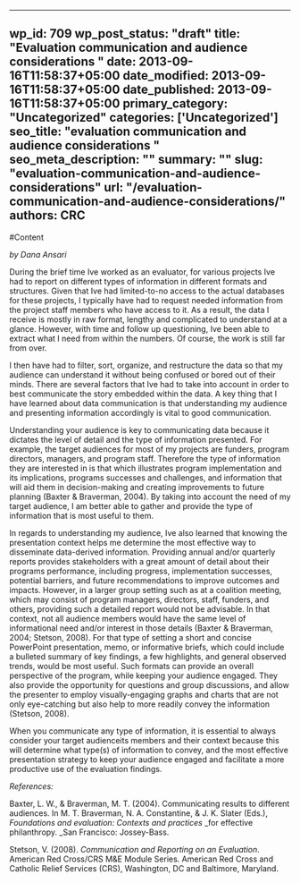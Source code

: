
---
wp_id: 709
wp_post_status: "draft" 
title: "Evaluation communication and audience considerations "
date: 2013-09-16T11:58:37+05:00
date_modified: 2013-09-16T11:58:37+05:00
date_published: 2013-09-16T11:58:37+05:00
primary_category: "Uncategorized"
categories: ['Uncategorized'] 
seo_title: "evaluation communication and audience considerations "
seo_meta_description: ""
summary: "" 
slug: "evaluation-communication-and-audience-considerations"
url: "/evaluation-communication-and-audience-considerations/"
authors: CRC
---

#Content

_by Dana Ansari_

During the brief time Ive worked as an evaluator, for various projects Ive had to report on different types of information in different formats and structures. Given that Ive had limited-to-no access to the actual databases for these projects, I typically have had to request needed information from the project staff members who have access to it. As a result, the data I receive is mostly in raw format, lengthy and complicated to understand at a glance. However, with time and follow up questioning, Ive been able to extract what I need from within the numbers. Of course, the work is still far from over.

I then have had to filter, sort, organize, and restructure the data so that my audience can understand it without being confused or bored out of their minds. There are several factors that Ive had to take into account in order to best communicate the story embedded within the data. A key thing that I have learned about data communication is that understanding my audience and presenting information accordingly is vital to good communication.

Understanding your audience is key to communicating data because it dictates the level of detail and the type of information presented. For example, the target audiences for most of my projects are funders, program directors, managers, and program staff. Therefore the type of information they are interested in is that which illustrates program implementation and its implications, programs successes and challenges, and information that will aid them in decision-making and creating improvements to future planning (Baxter & Braverman, 2004). By taking into account the need of my target audience, I am better able to gather and provide the type of information that is most useful to them.

In regards to understanding my audience, Ive also learned that knowing the presentation context helps me determine the most effective way to disseminate data-derived information. Providing annual and/or quarterly reports provides stakeholders with a great amount of detail about their programs performance, including progress, implementation successes, potential barriers, and future recommendations to improve outcomes and impacts. However, in a larger group setting such as at a coalition meeting, which may consist of program managers, directors, staff, funders, and others, providing such a detailed report would not be advisable. In that context, not all audience members would have the same level of informational need and/or interest in those details (Baxter & Braverman, 2004; Stetson, 2008). For that type of setting a short and concise PowerPoint presentation, memo, or informative briefs, which could include a bulleted summary of key findings, a few highlights, and general observed trends, would be most useful. Such formats can provide an overall perspective of the program, while keeping your audience engaged. They also provide the opportunity for questions and group discussions, and allow the presenter to employ visually-engaging graphs and charts that are not only eye-catching but also help to more readily convey the information (Stetson, 2008).

When you communicate any type of information, it is essential to always consider your target audienceits members and their context because this will determine what type(s) of information to convey, and the most effective presentation strategy to keep your audience engaged and facilitate a more productive use of the evaluation findings.

_References:_

Baxter, L. W., & Braverman, M. T. (2004). Communicating results to different audiences. In M. T. Braverman, N. A. Constantine, & J. K. Slater (Eds.), _Foundations and evaluation: Contexts and practices_ _for effective philanthropy. _San Francisco: Jossey-Bass. 

Stetson, V. (2008). _Communication and Reporting on an Evaluation_. American Red Cross/CRS M&E Module Series. American Red Cross and Catholic Relief Services (CRS), Washington, DC and Baltimore, Maryland.

 

